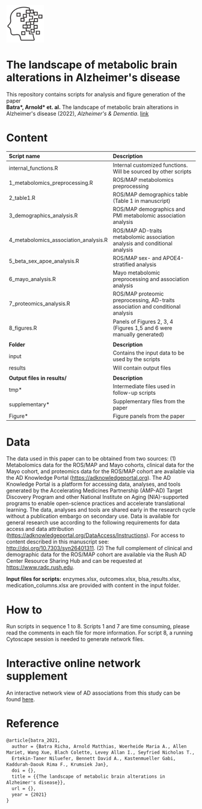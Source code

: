 <img src="brain.png" width="100" height="100"> 

# The landscape of metabolic brain alterations in Alzheimer's disease

This repository contains scripts for analysis and figure generation of the paper<br/> **Batra\*, Arnold\* et. al.** The landscape of metabolic brain alterations in Alzheimer's disease (2022), *Alzheimer's & Dementia*. [link](https://alz-journals.onlinelibrary.wiley.com/doi/10.1002/alz.12714)

# Content
| Script name | Description |
| :--- | :--- |
| internal_functions.R  | Internal customized functions. Will be sourced by other scripts |
| 1_metabolomics_preprocessing.R| ROS/MAP metabolomics preprocessing |
| 2_table1.R  | ROS/MAP demographics table (Table 1 in manuscript) |
| 3_demographics_analysis.R | ROS/MAP demographics and PMI metabolomic association analysis|
| 4_metabolomics_association_analysis.R | ROS/MAP AD-traits metabolomic association analysis and conditional analysis |
| 5_beta_sex_apoe_analysis.R | ROS/MAP sex- and APOE4-stratified analysis |
| 6_mayo_analysis.R  | Mayo metabolomic preprocessing and association analysis |
| 7_proteomics_analysis.R | ROS/MAP proteomic preprocessing, AD-traits association and conditional analysis |
| 8_figures.R  | Panels of Figures 2, 3, 4 (Figures 1,5 and 6 were manually generated) |
|||
| **Folder** | **Description** |
| input | Contains the input data to be used by the scripts |
| results | Will contain output files |
|||
| **Output files in results/** | **Description** |
| tmp* | Intermediate files used in follow-up scripts |
| supplementary* | Supplementary files from the paper |
| Figure* | Figure panels from the paper |

# Data

The data used in this paper can to be obtained from two sources: (1) Metabolomics data for the ROS/MAP and Mayo cohorts, clinical data for the Mayo cohort, and proteomics data for the ROS/MAP cohort are available via the AD Knowledge Portal (https://adknowledgeportal.org). The AD Knowledge Portal is a platform for accessing data, analyses, and tools generated by the Accelerating Medicines Partnership (AMP-AD) Target Discovery Program and other National Institute on Aging (NIA)-supported programs to enable open-science practices and accelerate translational learning. The data, analyses and tools are shared early in the research cycle without a publication embargo on secondary use. Data is available for general research use according to the following requirements for data access and data attribution (https://adknowledgeportal.org/DataAccess/Instructions). For access to content described in this manuscript see: http://doi.org/10.7303/syn26401311. (2) The full complement of clinical and demographic data for the ROS/MAP cohort are available via the Rush AD Center Resource Sharing Hub and can be requested at https://www.radc.rush.edu.

**Input files for scripts:** enzymes.xlsx, outcomes.xlsx, blsa_results.xlsx, medication_columns.xlsx are provided with content in the input folder. 

# How to

Run scripts in sequence 1 to 8. Scripts 1 and 7 are time consuming, please read the comments in each file for more information. For script 8, a running Cytoscape session is needed to generate network files.
 
# Interactive online network supplement

An interactive network view of AD associations from this study can be found <a href="https://omicscience.org/apps/brainmwas/">here</a>.

# Reference

```
@article{batra_2021,
  author = {Batra Richa, Arnold Matthias, Woerheide Maria A., Allen Mariet, Wang Xue, Blach Colette, Levey Allan I., Seyfried Nicholas T.,
  Ertekin-Taner Niluefer, Bennett David A., Kastenmueller Gabi, Kaddurah-Daouk Rima F., Krumsiek Jan},
  doi = {},
  title = {{The landscape of metabolic brain alterations in Alzheimer's disease}},
  url = {},
  year = {2021}
}
```
